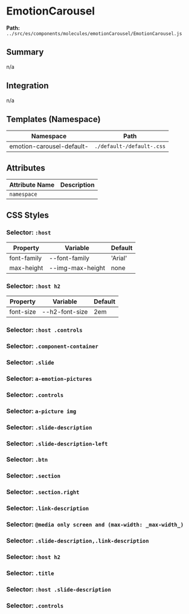 # EmotionCarousel

**Path:** `../src/es/components/molecules/emotionCarousel/EmotionCarousel.js`

## Summary

n/a

## Integration

n/a

## Templates (Namespace)

| Namespace | Path |
|------|------|
| emotion-carousel-default- | `./default-/default-.css` |

## Attributes

| Attribute Name | Description |
|----------------|-------------|
| `namespace` |  |

## CSS Styles

### Selector: `:host`

| Property | Variable | Default |
|----------|----------|----------|
| font-family | --font-family | 'Arial' |
| max-height | --img-max-height | none |

### Selector: `:host h2`

| Property | Variable | Default |
|----------|----------|----------|
| font-size | --h2-font-size | 2em |

### Selector: `:host .controls`


### Selector: `.component-container`


### Selector: `.slide`


### Selector: `a-emotion-pictures`


### Selector: `.controls`


### Selector: `a-picture img`


### Selector: `.slide-description`


### Selector: `.slide-description-left`


### Selector: `.btn`


### Selector: `.section`


### Selector: `.section.right`


### Selector: `.link-description`


### Selector: `@media only screen and (max-width: _max-width_)`


### Selector: `.slide-description,.link-description`


### Selector: `:host h2`


### Selector: `.title`


### Selector: `:host .slide-description`


### Selector: `.controls`


